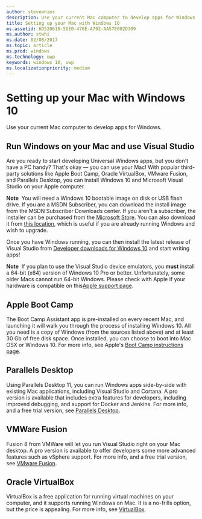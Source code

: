 ```yaml
---
author: stevewhims
description: Use your current Mac computer to develop apps for Windows.
title: Setting up your Mac with Windows 10
ms.assetid: 6D520610-5DE0-476E-A792-AA57E002D309
ms.author: stwhi
ms.date: 02/08/2017
ms.topic: article
ms.prod: windows
ms.technology: uwp
keywords: windows 10, uwp
ms.localizationpriority: medium
---
```


# Setting up your Mac with Windows 10


Use your current Mac computer to develop apps for Windows.

## Run Windows on your Mac and use Visual Studio

Are you ready to start developing Universal Windows apps, but you don't have a PC handy? That's okay — you can use your Mac! With popular third-party solutions like Apple Boot Camp, Oracle VirtualBox, VMware Fusion, and Parallels Desktop, you can install Windows 10 and Microsoft Visual Studio on your Apple computer.

**Note**  You will need a Windows 10 bootable image on disk or USB flash drive. If you are a MSDN Subscriber, you can download the install image from the MSDN Subscriber Downloads center. If you aren't a subscriber, the installer can be purchased from the [Microsoft Store](http://apps.microsoft.com/windows/app). You can also download it from [this location](http://go.microsoft.com/fwlink/?LinkId=623906), which is useful if you are already running Windows and wish to upgrade.

Once you have Windows running, you can then install the latest release of Visual Studio from [Developer downloads for Windows 10](https://developer.microsoft.com/en-us/windows/downloads) and start writing apps!

**Note**  If you plan to use the Visual Studio device emulators, you **must** install a 64-bit (x64) version of Windows 10 Pro or better. Unfortunately, some older Macs cannot run 64-bit Windows. Please check with Apple if your hardware is compatible on this[Apple support page](http://go.microsoft.com/fwlink/p/?LinkID=397959).

## Apple Boot Camp

The Boot Camp Assistant app is pre-installed on every recent Mac, and launching it will walk you through the process of installing Windows 10. All you need is a copy of Windows (from the sources listed above) and at least 30 Gb of free disk space. Once installed, you can choose to boot into Mac OSX or Windows 10. For more info, see Apple's [Boot Camp instructions page](http://go.microsoft.com/fwlink/?LinkId=623912).

## Parallels Desktop

Using Parallels Desktop 11, you can run Windows apps side-by-side with existing Mac applications, including Visual Studio and Cortana. A pro version is available that includes extra features for developers, including improved debugging, and support for Docker and Jenkins. For more info, and a free trial version, see [Parallels Desktop](http://go.microsoft.com/fwlink/p/?LinkId=281827).

## VMWare Fusion

Fusion 8 from VMWare will let you run Visual Studio right on your Mac desktop. A pro version is available to offer developers some more advanced features such as vSphere support. For more info, and a free trial version, see [VMware Fusion](http://go.microsoft.com/fwlink/p/?LinkId=281826).

## Oracle VirtualBox

VirtualBox is a free application for running virtual machines on your computer, and it supports running Windows on Mac. It is a no-frills option, but the price is appealing. For more info, see [VirtualBox](http://go.microsoft.com/fwlink/p/?LinkId=280599).

